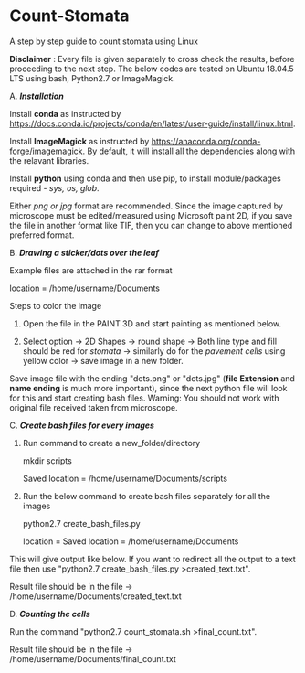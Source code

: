 # Count-Stomata

A step by step guide to count stomata using Linux

**Disclaimer** : Every file is given separately to cross check the results, before proceeding to the next step. The below codes are tested on Ubuntu 18.04.5 LTS using bash, Python2.7 or ImageMagick.

A. **_Installation_**

Install **conda** as instructed by https://docs.conda.io/projects/conda/en/latest/user-guide/install/linux.html. 

Install **ImageMagick** as instructed by https://anaconda.org/conda-forge/imagemagick. By default, it will install all the dependencies along with the relavant libraries.

Install **python** using conda and then use pip, to install module/packages required - _sys, os, glob_.

Either *png or jpg* format are recommended. Since the image captured by microscope must be edited/measured using Microsoft paint 2D, if you save the file in another format like TIF, then you can change to above mentioned preferred format.

B. **_Drawing a sticker/dots over the leaf_**

Example files are attached in the rar format

location = /home/username/Documents

Steps to color the image

1. Open the file in the PAINT 3D and start painting as mentioned below.

2. Select option -> 2D Shapes -> round shape -> Both line type and fill should be red for _stomata_ -> similarly do for the _pavement cells_ using yellow color -> save image in a new folder. 

Save image file with the ending "dots.png" or "dots.jpg" (**file Extension** and **name ending** is much more important), since the next python file will look for this and start creating bash files. Warning: You should not work with original file received taken from microscope.

C. **_Create bash files for every images_**

1. Run command to create a new_folder/directory
    
    mkdir scripts
    
    Saved location = /home/username/Documents/scripts
    
2. Run the below command to create bash files separately for all the images
   
   python2.7 create_bash_files.py
    
   location = Saved location = /home/username/Documents

This will give output like below. If you want to redirect all the output to a text file then use "python2.7 create_bash_files.py >created_text.txt".

Result file should be in the file -> /home/username/Documents/created_text.txt

D. **_Counting the cells_**

Run the command "python2.7 count_stomata.sh >final_count.txt".

Result file should be in the file -> /home/username/Documents/final_count.txt
